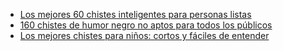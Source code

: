 - [Los mejores 60 chistes inteligentes para personas listas](https://www.esquire.com/es/actualidad/libros/a42657354/chistes-inteligentes-ingeniosos-personas-listas/)
- [160 chistes de humor negro no aptos para todos los públicos](https://www.esquire.com/es/actualidad/libros/a42110464/chistes-humor-negro-adultos-ofensivos/)
- [Los mejores chistes para niños: cortos y fáciles de entender](https://www.esquire.com/es/actualidad/libros/a40463813/chistes-ninos-cortos-faciles/)